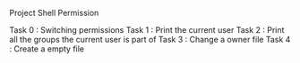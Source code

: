 Project Shell Permission	

Task 0 : Switching permissions
Task 1 : Print the current user
Task 2 : Print all the groups the current user is part of
Task 3 : Change a owner file
Task 4 : Create a empty file 	
